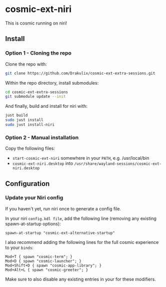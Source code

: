 # cosmic-ext-niri

This is cosmic running on niri!

## Install

### Option 1 - Cloning the repo

Clone the repo with:

```bash
git clone https://github.com/Drakulix/cosmic-ext-extra-sessions.git
```

Within the repo directory, install submodules:

```bash
cd cosmic-ext-extra-sessions
git submodule update --init
```

And finally, build and install for niri with:

```bash
just build
sudo just install
sudo just install-niri
```

### Option 2 - Manual installation

Copy the following files:

- `start-cosmic-ext-niri` somewhere in your `PATH`, e.g. /usr/local/bin
- `cosmic-ext-niri.desktop` into `/usr/share/wayland-sessions/cosmic-ext-niri.desktop`

## Configuration

### Update your Niri config

If you haven't yet, run niri once to generate a config file.

In your niri `config.kdl file`, add the following line (removing any existing spawn-at-startup options):

```kdl
spawn-at-startup "cosmic-ext-alternative-startup"
```

I also recommend adding the following lines for the full cosmic experience to your `binds`:

```kdl
Mod+T { spawn "cosmic-term"; }
Mod+D { spawn "cosmic-launcher"; }
Mod+Shift+D { spawn "cosmic-app-library"; }
Mod+Alt+L { spawn "cosmic-greeter"; }
```

Make sure to also disable any existing entries in your for these modifiers.
